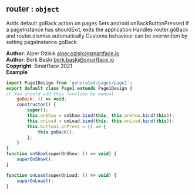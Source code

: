 <a name="module_router"></a>

## router : <code>object</code>
Adds default goBack action on pages
Sets android onBackButtonPressed
If a pageInstance has shouldExit, exits the application
Handles router.goBack and router.dismiss automatically
Custome behaviour can be overwritten by setting pageInstance.goBack

**Author**: Alper Ozisik <alper.ozisik@smartface.io>  
**Author**: Berk Baski <berk.baski@smartface.io>  
**Copyright**: Smartface 2021  
**Example**  
```js
import Page1Design from 'generated/pages/page1';
export default class Page1 extends Page1Design {
// You should add this function by manual
    goBack: () => void;
    constructor() {
        super();
        this.onShow = onShow.bind(this, this.onShow.bind(this));
        this.onLoad = onLoad.bind(this, this.onLoad.bind(this));
        this.button1.onPress = () => {
            this.goBack();
        };
    }
}
function onShow(superOnShow: () => void) {
    superOnShow();
}

function onLoad(superOnLoad: () => void) {
    superOnLoad();
}
```
